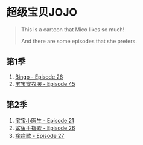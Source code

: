 # 超级宝贝JOJO

> This is a cartoon that Mico likes so much!
> 
> And there are some episodes that she prefers.

## 第1季

1. [Bingo - Episode 26](https://www.iqiyi.com/v_19rvm5gpj8.html)
2. [宝宝穿衣服 - Episode 45](https://www.iqiyi.com/v_19rwjrwy0w.html)

## 第2季

1. [宝宝小医生 - Episode 21](https://www.iqiyi.com/v_25ki164c93o.html)
2. [鲨鱼手指歌 - Episode 26](https://www.iqiyi.com/v_1o7wzgz8yao.html)
3. [痒痒歌 - Episode 27](https://www.iqiyi.com/v_194tsmkrgy8.html)
